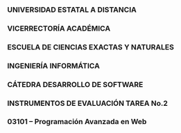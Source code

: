 ### UNIVERSIDAD ESTATAL A DISTANCIA

### VICERRECTORÍA ACADÉMICA

### ESCUELA DE CIENCIAS EXACTAS Y NATURALES

### INGENIERÍA INFORMÁTICA

### CÁTEDRA DESARROLLO DE SOFTWARE

### INSTRUMENTOS DE EVALUACIÓN TAREA No.2

### 03101 – Programación Avanzada en Web
